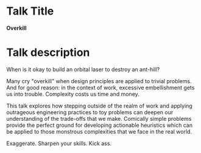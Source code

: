 # Talk Title

**Overkill**

# Talk description

When is it okay to build an orbital laser to destroy an ant-hill?

Many cry "overkill" when design principles are applied to trivial problems. And for good reason: in the context of work, excessive embellishment gets us into trouble. Complexity costs us time and money.

This talk explores how stepping outside of the realm of work and  applying outrageous engineering practices to toy problems can deepen our understanding of the trade-offs that we make. Comically simple problems provide the perfect ground for developing actionable heuristics which can be applied to those monstrous complexities that we face in the real world.

Exaggerate. Sharpen your skills. Kick ass.
